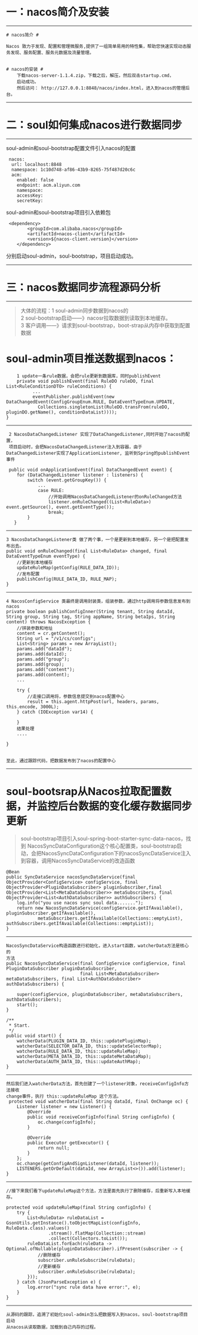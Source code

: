# 一：nacos简介及安装 #

----------


	# nacos简介 #
	
	Nacos 致力于发现、配置和管理微服务,提供了一组简单易用的特性集，帮助您快速实现动态服务发现、服务配置、服务元数据及流量管理。


    # nacos的安装 # 
	    下载nacos-server-1.1.4.zip，下载之后，解压，然后双击startup.cmd，
    	启动成功。
		然后访问： http://127.0.0.1:8848/nacos/index.html，进入到nacos的管理后台。
	

----------
	

# 二：soul如何集成nacos进行数据同步 #

----------

	

 soul-admin和soul-bootstrap配置文件引入nacos的配置
    
	 nacos:
      url: localhost:8848
      namespace: 1c10d748-af86-43b9-8265-75f487d20c6c
      acm:
        enabled: false
        endpoint: acm.aliyun.com
        namespace:
        accessKey:
        secretKey:

  soul-admin和soul-bootstrap项目引入依赖包
    
	 <dependency>
            <groupId>com.alibaba.nacos</groupId>
            <artifactId>nacos-client</artifactId>
            <version>${nacos-client.version}</version>
        </dependency>
 
  分别启动soul-admin，soul-bootstrap，项目启动成功。
  
	

----------

# 三：nacos数据同步流程源码分析 #

----------
 
> 大体的流程：1 soul-admin同步数据到nacos的  
> 		    2 soul-bootstrap启动——》nacosr拉取数据到读取到本地缓存。  
> 		    3 客户调用——》请求到soul-bootstrap，boot-strap从内存中获取到配置数据
> 		      
 # soul-admin项目推送数据到nacos： 
		
		1 update一条rule数据，会把rule更新到数据库，同时publishEvent
	 	private void publishEvent(final RuleDO ruleDO, final    List<RuleConditionDTO> ruleConditions) {
              ...
              eventPublisher.publishEvent(new DataChangedEvent(ConfigGroupEnum.RULE, DataEventTypeEnum.UPDATE,
                Collections.singletonList(RuleDO.transFrom(ruleDO, pluginDO.getName(), conditionDataList))));
    }

----------

	 2 NacosDataChangedListener 实现了DataChangedListener,同时开始了nacos的配置，
	 项目启动时，会把NacosDataChangedListener注入到容器，由于DataChangedListener实现了ApplicationListener, 监听到Spring的publishEvent事件

	 public void onApplicationEvent(final DataChangedEvent event) {
        for (DataChangedListener listener : listeners) {
            switch (event.getGroupKey()) {
                ...
                case RULE:
					//开始调用NacosDataChangedListener的onRuleChanged方法
                    listener.onRuleChanged((List<RuleData>) event.getSource(), event.getEventType());
                    break;
			}
	   }
    

----------
	3 NacosDataChangeListener类 做了两个事，一个是更新到本地缓存，另一个是把配置发布出去。
	public void onRuleChanged(final List<RuleData> changed, final DataEventTypeEnum eventType) {
		//更新到本地缓存
        updateRuleMap(getConfig(RULE_DATA_ID));
		//发布配置
        publishConfig(RULE_DATA_ID, RULE_MAP);
    }
	
	

----------
	4 NacosConfigService 类最终是调用封装类，组装参数，通过http调用将参数信息发布到nacos
	private boolean publishConfigInner(String tenant, String dataId, String group, String tag, String appName, String betaIps, String content) throws NacosException {
        //拼装参数和地址
        content = cr.getContent();
        String url = "/v1/cs/configs";
        List<String> params = new ArrayList();
        params.add("dataId");
        params.add(dataId);
        params.add("group");
        params.add(group);
        params.add("content");
        params.add(content);
        ...

        try {
			//走接口调用将，参数信息提交到nacos配置中心
            result = this.agent.httpPost(url, headers, params, this.encode, 3000L);
        } catch (IOException var14) {
          
        }
		结果处理
		....
       
    }


	至此，通过跟踪代码，把数据发布到了nacos的配置中心

----------
	
	
# soul-bootsrap从Nacos拉取配置数据，并监控后台数据的变化缓存数据同步更新
	
> soul-bootstrap项目引入soul-spring-boot-starter-sync-data-nacos，找到  NacosSyncDataConfiguration这个核心配置类，soul-bootstrap启动，会把NacosSyncDataConfiguration下的nacosSyncDataService注入到容器，调用NacosSyncDataService的改造函数

    @Bean
    public SyncDataService nacosSyncDataService(final ObjectProvider<ConfigService> configService, final ObjectProvider<PluginDataSubscriber> pluginSubscriber,final ObjectProvider<List<MetaDataSubscriber>> metaSubscribers, final ObjectProvider<List<AuthDataSubscriber>> authSubscribers) {
        log.info("you use nacos sync soul data.......");
        return new NacosSyncDataService(configService.getIfAvailable(), pluginSubscriber.getIfAvailable(),
                metaSubscribers.getIfAvailable(Collections::emptyList), authSubscribers.getIfAvailable(Collections::emptyList));
    }

    

----------
	NacosSyncDataService构造函数进行初始化，进入start函数，watcherData方法是核心的
	方法
	public NacosSyncDataService(final ConfigService configService, final PluginDataSubscriber pluginDataSubscriber,
                                final List<MetaDataSubscriber> metaDataSubscribers, final List<AuthDataSubscriber> authDataSubscribers) {

        super(configService, pluginDataSubscriber, metaDataSubscribers, authDataSubscribers);
        start();
    }

    /**
     * Start.
     */
    public void start() {
        watcherData(PLUGIN_DATA_ID, this::updatePluginMap);
        watcherData(SELECTOR_DATA_ID, this::updateSelectorMap);
        watcherData(RULE_DATA_ID, this::updateRuleMap);
        watcherData(META_DATA_ID, this::updateMetaDataMap);
        watcherData(AUTH_DATA_ID, this::updateAuthMap);
    }

----------
	然后我们进入watcherData方法，首先创建了一个listener对象，receiveConfigInfo方法接收
	change事件，执行 this::updateRuleMap 这个方法。
	 protected void watcherData(final String dataId, final OnChange oc) {
        Listener listener = new Listener() {
            @Override
            public void receiveConfigInfo(final String configInfo) {
                oc.change(configInfo);
            }

            @Override
            public Executor getExecutor() {
                return null;
            }
        };
        oc.change(getConfigAndSignListener(dataId, listener));
        LISTENERS.getOrDefault(dataId, new ArrayList<>()).add(listener);
    }
	

----------

	//接下来我们看下updateRuleMap这个方法，方法里面先执行了删除缓存，后重新写入本地缓存。

	protected void updateRuleMap(final String configInfo) {
        try {
            List<RuleData> ruleDataList = GsonUtils.getInstance().toObjectMapList(configInfo, RuleData.class).values()
                    .stream().flatMap(Collection::stream)
                    .collect(Collectors.toList());
            ruleDataList.forEach(ruleData -> Optional.ofNullable(pluginDataSubscriber).ifPresent(subscriber -> {
				//删除缓存
                subscriber.unRuleSubscribe(ruleData);
				//更新缓存
                subscriber.onRuleSubscribe(ruleData);
            }));
        } catch (JsonParseException e) {
            log.error("sync rule data have error:", e);
        }
    }
     
----------

	

	从源码的跟踪，追溯了初始化soul-admin怎么把数据写入到nacos，soul-bootstrap项目启动
	从nacos从读取数据，加载到自己内存的过程。
	
	
    




	

	


   
	


